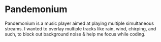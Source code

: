 # Pandemonium
Pandemonium is a music player aimed at playing multiple simultaneous streams. I wanted to overlay multiple tracks like rain, wind, chirping, and such, to block out background noise &amp; help me focus while coding.
